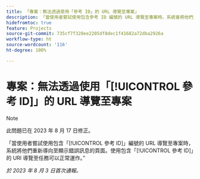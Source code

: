 ```yaml
---
title: 「專案：無法透過使用「參考 ID」的 URL 導覽至專案」
description: 「當使用者嘗試使用包含參考 ID 編號的 URL 導覽至專案時，系統會將他們重新導向顯示錯誤訊息的頁面。使用包含參考 ID 的 URl 導覽至任務可以如預期運作。」
hidefromtoc: true
feature: Projects
source-git-commit: 735cf7f328ee2205df8dec1f41682a72dba2926a
workflow-type: ht
source-wordcount: '116'
ht-degree: 100%

---
```



# 專案：無法透過使用「[!UICONTROL 參考 ID]」的 URL 導覽至專案

>[!NOTE]
>
>此問題已在 2023 年 8 月 17 日修正。

「當使用者嘗試使用包含「[!UICONTROL 參考 ID]」編號的 URL 導覽至專案時，系統將他們重新導向至顯示錯誤訊息的頁面。使用包含「[!UICONTROL 參考 ID]」的 URl 導覽至任務可以正常運作。”

_於 2023 年 8 月 3 日首次通報。_

